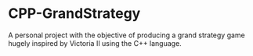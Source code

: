 # CPP-GrandStrategy
A personal project with the objective of producing a grand strategy game hugely inspired by Victoria II using the C++ language.
